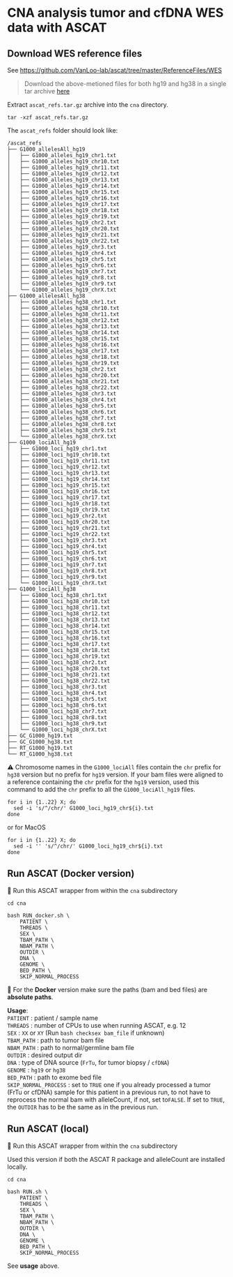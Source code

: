 # CNA analysis tumor and cfDNA WES data with ASCAT 

## Download WES reference files
See https://github.com/VanLoo-lab/ascat/tree/master/ReferenceFiles/WES

> Download the above-metioned files for both hg19 and hg38 in a single tar archive [here](https://vhio365-my.sharepoint.com/:u:/g/personal/plevy_vhio_net/ERd5t9sUYV5FnddguCqq0g8B7RRJggCKKkmqC0GbStaXeg?e=WdDOlM)

Extract `ascat_refs.tar.gz` archive into the `cna` directory.
```
tar -xzf ascat_refs.tar.gz
```

The `ascat_refs` folder should look like:
```
/ascat_refs
├── G1000_allelesAll_hg19
│   ├── G1000_alleles_hg19_chr1.txt
│   ├── G1000_alleles_hg19_chr10.txt
│   ├── G1000_alleles_hg19_chr11.txt
│   ├── G1000_alleles_hg19_chr12.txt
│   ├── G1000_alleles_hg19_chr13.txt
│   ├── G1000_alleles_hg19_chr14.txt
│   ├── G1000_alleles_hg19_chr15.txt
│   ├── G1000_alleles_hg19_chr16.txt
│   ├── G1000_alleles_hg19_chr17.txt
│   ├── G1000_alleles_hg19_chr18.txt
│   ├── G1000_alleles_hg19_chr19.txt
│   ├── G1000_alleles_hg19_chr2.txt
│   ├── G1000_alleles_hg19_chr20.txt
│   ├── G1000_alleles_hg19_chr21.txt
│   ├── G1000_alleles_hg19_chr22.txt
│   ├── G1000_alleles_hg19_chr3.txt
│   ├── G1000_alleles_hg19_chr4.txt
│   ├── G1000_alleles_hg19_chr5.txt
│   ├── G1000_alleles_hg19_chr6.txt
│   ├── G1000_alleles_hg19_chr7.txt
│   ├── G1000_alleles_hg19_chr8.txt
│   ├── G1000_alleles_hg19_chr9.txt
│   └── G1000_alleles_hg19_chrX.txt
├── G1000_allelesAll_hg38
│   ├── G1000_alleles_hg38_chr1.txt
│   ├── G1000_alleles_hg38_chr10.txt
│   ├── G1000_alleles_hg38_chr11.txt
│   ├── G1000_alleles_hg38_chr12.txt
│   ├── G1000_alleles_hg38_chr13.txt
│   ├── G1000_alleles_hg38_chr14.txt
│   ├── G1000_alleles_hg38_chr15.txt
│   ├── G1000_alleles_hg38_chr16.txt
│   ├── G1000_alleles_hg38_chr17.txt
│   ├── G1000_alleles_hg38_chr18.txt
│   ├── G1000_alleles_hg38_chr19.txt
│   ├── G1000_alleles_hg38_chr2.txt
│   ├── G1000_alleles_hg38_chr20.txt
│   ├── G1000_alleles_hg38_chr21.txt
│   ├── G1000_alleles_hg38_chr22.txt
│   ├── G1000_alleles_hg38_chr3.txt
│   ├── G1000_alleles_hg38_chr4.txt
│   ├── G1000_alleles_hg38_chr5.txt
│   ├── G1000_alleles_hg38_chr6.txt
│   ├── G1000_alleles_hg38_chr7.txt
│   ├── G1000_alleles_hg38_chr8.txt
│   ├── G1000_alleles_hg38_chr9.txt
│   └── G1000_alleles_hg38_chrX.txt
├── G1000_lociAll_hg19
│   ├── G1000_loci_hg19_chr1.txt
│   ├── G1000_loci_hg19_chr10.txt
│   ├── G1000_loci_hg19_chr11.txt
│   ├── G1000_loci_hg19_chr12.txt
│   ├── G1000_loci_hg19_chr13.txt
│   ├── G1000_loci_hg19_chr14.txt
│   ├── G1000_loci_hg19_chr15.txt
│   ├── G1000_loci_hg19_chr16.txt
│   ├── G1000_loci_hg19_chr17.txt
│   ├── G1000_loci_hg19_chr18.txt
│   ├── G1000_loci_hg19_chr19.txt
│   ├── G1000_loci_hg19_chr2.txt
│   ├── G1000_loci_hg19_chr20.txt
│   ├── G1000_loci_hg19_chr21.txt
│   ├── G1000_loci_hg19_chr22.txt
│   ├── G1000_loci_hg19_chr3.txt
│   ├── G1000_loci_hg19_chr4.txt
│   ├── G1000_loci_hg19_chr5.txt
│   ├── G1000_loci_hg19_chr6.txt
│   ├── G1000_loci_hg19_chr7.txt
│   ├── G1000_loci_hg19_chr8.txt
│   ├── G1000_loci_hg19_chr9.txt
│   └── G1000_loci_hg19_chrX.txt
├── G1000_lociAll_hg38
│   ├── G1000_loci_hg38_chr1.txt
│   ├── G1000_loci_hg38_chr10.txt
│   ├── G1000_loci_hg38_chr11.txt
│   ├── G1000_loci_hg38_chr12.txt
│   ├── G1000_loci_hg38_chr13.txt
│   ├── G1000_loci_hg38_chr14.txt
│   ├── G1000_loci_hg38_chr15.txt
│   ├── G1000_loci_hg38_chr16.txt
│   ├── G1000_loci_hg38_chr17.txt
│   ├── G1000_loci_hg38_chr18.txt
│   ├── G1000_loci_hg38_chr19.txt
│   ├── G1000_loci_hg38_chr2.txt
│   ├── G1000_loci_hg38_chr20.txt
│   ├── G1000_loci_hg38_chr21.txt
│   ├── G1000_loci_hg38_chr22.txt
│   ├── G1000_loci_hg38_chr3.txt
│   ├── G1000_loci_hg38_chr4.txt
│   ├── G1000_loci_hg38_chr5.txt
│   ├── G1000_loci_hg38_chr6.txt
│   ├── G1000_loci_hg38_chr7.txt
│   ├── G1000_loci_hg38_chr8.txt
│   ├── G1000_loci_hg38_chr9.txt
│   └── G1000_loci_hg38_chrX.txt
├── GC_G1000_hg19.txt
├── GC_G1000_hg38.txt
├── RT_G1000_hg19.txt
└── RT_G1000_hg38.txt
```

⚠️ Chromosome names in the `G1000_lociAll` files contain the `chr` prefix for `hg38` version but no prefix for `hg19` version. If your bam files were aligned to a reference containing the `chr` prefix for the `hg19` version, used this command to add the `chr` prefix to all the `G1000_lociAll_hg19` files.

```
for i in {1..22} X; do
  sed -i 's/^/chr/' G1000_loci_hg19_chr${i}.txt
done
```
or for MacOS
```
for i in {1..22} X; do
  sed -i '' 's/^/chr/' G1000_loci_hg19_chr${i}.txt
done
```

## Run ASCAT (Docker version)
📁 Run this ASCAT wrapper from within the `cna` subdirectory
```
cd cna

bash RUN_docker.sh \
	PATIENT \
	THREADS \
	SEX \
	TBAM_PATH \
	NBAM_PATH \
	OUTDIR \
	DNA \
	GENOME \
	BED_PATH \
	SKIP_NORMAL_PROCESS
```
🐳 For the **Docker** version make sure the paths (bam and bed files) are **absolute paths**. 

**Usage**: <br>
`PATIENT` : patient / sample name <br>
`THREADS` : number of CPUs to use when running ASCAT, e.g. 12 <br>
`SEX` : `XX` or `XY` (Run `bash checksex bam_file` if unknown) <br>
`TBAM_PATH` : path to tumor bam file <br>
`NBAM_PATH` : path to normal/germline bam file <br>
`OUTDIR` : desired output dir <br>
`DNA` : type of DNA source (`FrTu`, for tumor biopsy / `cfDNA`) <br>
`GENOME` : `hg19` or `hg38` <br>
`BED_PATH` : path to exome bed file <br>
`SKIP_NORMAL_PROCESS` : set to `TRUE` one if you already processed a tumor (FrTu or cfDNA) sample for this patient in a previous run, to not have to reprocess the normal bam with alleleCount, if not, set to`FALSE`. If set to `TRUE`, the `OUTDIR` has to be the same as in the previous run.

## Run ASCAT (local)
📁 Run this ASCAT wrapper from within the `cna` subdirectory

Used this version if both the ASCAT R package and alleleCount are installed locally.

```
cd cna

bash RUN.sh \
	PATIENT \
	THREADS \
	SEX \
	TBAM_PATH \
	NBAM_PATH \
	OUTDIR \
	DNA \
	GENOME \
	BED_PATH \
	SKIP_NORMAL_PROCESS
```

See **usage** above.